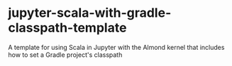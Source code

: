 # jupyter-scala-with-gradle-classpath-template
A template for using Scala in Jupyter with the Almond kernel that includes how to set a Gradle project's classpath
